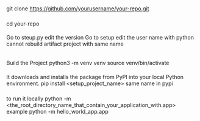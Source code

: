 ###
git clone https://github.com/yourusername/your-repo.git
###
cd your-repo

####
Go to steup.py edit the version
Go to setup edit the user name
with python cannot rebuild artifact project with same name
######




####
Build the Project
python3 -m venv venv
source venv/bin/activate


 ####
 It downloads and installs the package from PyPI into your local Python environment.
 pip install <setup_project_name> same name in pypi
#####

#####
to run it locally
python -m <the_root_directory_name_that_contain_your_application_with.app> 
example python -m hello_world_app.app

#####



